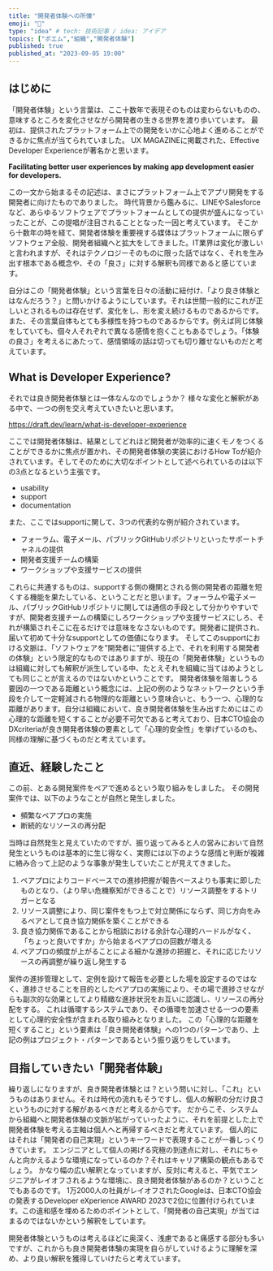 ```yaml
---
title: "開発者体験への所懐"
emoji: "📌"
type: "idea" # tech: 技術記事 / idea: アイデア
topics: ["ポエム","組織","開発者体験"]
published: true
published_at: "2023-09-05 19:00"
---
```


## はじめに
「開発者体験」という言葉は、ここ十数年で表現そのものは変わらないものの、意味するところを変化させながら開発者の生きる世界を渡り歩いています。
最初は、提供されたプラットフォーム上での開発をいかに心地よく進めることができるかに焦点が当てられていました。
UX MAGAZINEに掲載された、Effective Developer Experienceが著名かと思います。

**Facilitating better user experiences by making app development easier for developers.**

この一文から始まるその記述は、まさにプラットフォーム上でアプリ開発をする開発者に向けたものでありました。
時代背景から鑑みるに、LINEやSalesforceなど、あらゆるソフトウェアでプラットフォームとしての提供が盛んになっていったことが、この提唱が注目されることとなった一因と考えています。
そこから十数年の時を経て、開発者体験を重要視する媒体はプラットフォームに限らずソフトウェア全般、開発者組織へと拡大をしてきました。IT業界は変化が激しいと言われますが、それはテクノロジーそのものに限った話ではなく、それを生み出す根本である概念や、その「良さ」に対する解釈も同様であると感じています。

自分はこの「開発者体験」という言葉を日々の活動に紐付け、「より良き体験とはなんだろう？」と問いかけるようにしています。それは世間一般的にこれが正しいとされるものは存在せず、変化をし、形を変え続けるものであるからです。また、その言葉自体もとても多様性を持つものであるからです。例えば同じ体験をしていても、個々人それぞれで異なる感情を抱くこともあるでしょう。「体験の良さ」を考えるにあたって、感情領域の話は切っても切り離せないものだと考えています。

## What is Developer Experience?
それでは良き開発者体験とは一体なんなのでしょうか？
様々な変化と解釈がある中で、一つの例を交え考えていきたいと思います。

https://draft.dev/learn/what-is-developer-experience

ここでは開発者体験は、結果としてどれほど開発者が効率的に速くモノをつくることができるかに焦点が置かれ、その開発者体験の実装におけるHow Toが紹介されています。そしてそのために大切なポイントとして述べられているのは以下の3点となるという主張です。

- usability
- support
- documentation

また、ここではsupportに関して、3つの代表的な例が紹介されています。
- フォーラム、電子メール、パブリックGitHubリポジトリといったサポートチャネルの提供
- 開発者支援チームの構築
- ワークショップや支援サービスの提供

これらに共通するものは、supportする側の機関とされる側の開発者の距離を短くする機能を果たしている、ということだと思います。フォーラムや電子メール、パブリックGitHubリポジトリに関しては通信の手段として分かりやすいですが、開発者支援チームの構築にしろワークショップや支援サービスにしろ、それが構築されそこに在るだけでは意味をなさないものです。開発者に提供され、届いて初めて十分なsupportとしての価値になります。
そしてこのsupportにおける文脈は、「ソフトウェアを”開発者に”提供する上で、それを利用する開発者の体験」という限定的なものではありますが、現在の「開発者体験」というものは組織に対しても解釈が派生している中、たとえそれを組織に当てはめようとしても同じことが言えるのではないかということです。
開発者体験を阻害しうる要因の一つである距離という概念には、上記の例のようなネットワークという手段を介して一定軽減される物理的な距離という意味合いと、もう一つ、心理的な距離があります。自分は組織において、良き開発者体験を生み出すためにはこの心理的な距離を短くすることが必要不可欠であると考えており、日本CTO協会のDXcriteriaが良き開発者体験の要素として「心理的安全性」を挙げているのも、同様の理解に基づくものだと考えています。

## 直近、経験したこと
この前、とある開発案件をペアで進めるという取り組みをしました。
その開発案件では、以下のようなことが自然と発生しました。

- 頻繁なペアプロの実施
- 断続的なリソースの再分配

当時は自然発生と見えていたのですが、振り返ってみると人の営みにおいて自然発生というものは基本的に生じ得なく、実際には以下のような感情と判断が複雑に絡み合って上記のような事象が発生していたことが見えてきました。

1. ペアプロによりコードベースでの進捗把握が報告ベースよりも事実に即したものとなり、（より早い危機察知ができることで）リソース調整をするトリガーとなる
2. リソース調整により、同じ案件をもつ上で対立関係にならず、同じ方向をみるペアとして良き協力関係を築くことができる
3. 良き協力関係であることから相談における余計な心理的ハードルがなく、「ちょっと良いですか」から始まるペアプロの回数が増える
4. ペアプロの頻度が上がることによる細かな進捗の把握と、それに応じたリソースの再調整が繰り返し発生する

案件の進捗管理として、定例を設けて報告を必要とした場を設定するのではなく、進捗させることを目的としたペアプロの実施により、その場で進捗させながらも副次的な効果としてより精緻な進捗状況をお互いに認識し、リソースの再分配をする。
これは循環するシステムであり、その循環を加速させる一つの要素として心理的安全性が含まれる取り組みとなりました。
この「心理的な距離を短くすること」という要素は「良き開発者体験」への1つのパターンであり、上記の例はプロジェクト・パターンであるという振り返りをしています。

## 目指していきたい「開発者体験」
繰り返しになりますが、良き開発者体験とは？という問いに対し、「これ」というものはありません。それは時代の流れもそうですし、個人の解釈の分だけ良さというものに対する解があるべきだと考えるからです。
だからこそ、システムから組織へと開発者体験の文脈が拡がっていったように、それを前提とした上で開発者体験を考える主軸は個人へと再帰するべきだと考えています。
個人的にはそれは「開発者の自己実現」というキーワードで表現することが一番しっくりきています。
エンジニアとして個人の掲げる究極の到達点に対し、それにちゃんと向かえるような環境になっているのか？それはキャリア構築の観点もあるでしょう。
かなり幅の広い解釈となっていますが、反対に考えると、平気でエンジニアがレイオフされるような環境に、良き開発者体験があるのか？ということでもあるのです。
1万2000人の社員がレイオフされたGoogleは、日本CTO協会の発表するDeveloper eXperience AWARD 2023で2位に位置付けられています。この違和感を埋めるためのポイントとして、「開発者の自己実現」が当てはまるのではないかという解釈をしています。

開発者体験というものは考えるほどに奥深く、浅慮であると痛感する部分も多いですが、これからも良き開発者体験の実現を自らがしていけるように理解を深め、より良い解釈を獲得していけたらと考えています。